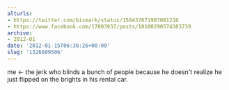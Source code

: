 ```yaml
---
alturls:
- https://twitter.com/bismark/status/158437871987081216
- https://www.facebook.com/17803937/posts/10100290574303739
archive:
- 2012-01
date: '2012-01-15T06:38:26+00:00'
slug: '1326609506'
---
```


me &lt;- the jerk who blinds a bunch of people because he doesn't realize he just flipped on the brights in his rental car.

